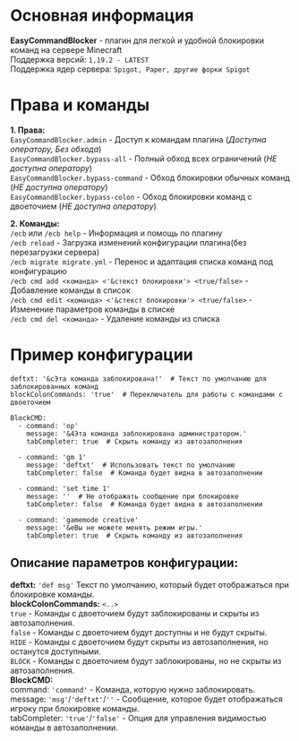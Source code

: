 # Основная информация
**EasyCommandBlocker** - плагин для легкой и удобной блокировки команд на сервере Minecraft<br>
Поддержка версий: `1.19.2 - LATEST`<br>
Поддержка ядер сервера: `Spigot, Paper, другие форки Spigot`<br>
# Права и команды
**1. Права:**<br>
`EasyCommandBlocker.admin` - Доступ к командам плагина (*Доступна оператору, Без обхода*)<br>
`EasyCommandBlocker.bypass-all` - Полный обход всех ограничений (*НЕ доступна оператору*)<br>
`EasyCommandBlocker.bypass-command` - Обход блокировки обычных команд (*НЕ доступна оператору*)<br>
`EasyCommandBlocker.bypass-colon` - Обход блокировки команд с двоеточием (*НЕ доступна оператору*)<br>

**2. Команды:**<br>
`/ecb` или `/ecb help`  - Информация и помощь по плагину<br>
`/ecb reload` - Загрузка изменений конфигурации плагина(без перезагрузки сервера)<br>
`/ecb migrate migrate.yml` - Перенос и адаптация списка команд под конфигурацию<br>
`/ecb cmd add <команда> <'&cтекст блокировки'> <true/false>` - Добавление команды в список<br>
`/ecb cmd edit <команда> <'&cтекст блокировки'> <true/false>` - Изменение параметров команды в списке<br>
`/ecb cmd del <команда>` - Удаление команды из списка<br>

# Пример конфигурации
```
deftxt: '&cЭта команда заблокирована!'  # Текст по умолчанию для заблокированных команд
blockColonCommands: 'true'  # Переключатель для работы с командами с двоеточием

BlockCMD:
  - command: 'op'
    message: '&4Эта команда заблокирована администратором.'
    tabCompleter: true  # Скрыть команду из автозаполнения
  
  - command: 'gm 1'
    message: 'deftxt'  # Использовать текст по умолчанию
    tabCompleter: false  # Команда будет видна в автозаполнении
  
  - command: 'set time 1'
    message: ''  # Не отображать сообщение при блокировке
    tabCompleter: false  # Команда будет видна в автозаполнении
  
  - command: 'gamemode creative'
    message: '&eВы не можете менять режим игры.'
    tabCompleter: true  # Скрыть команду из автозаполнения
```
## Описание параметров конфигурации:
**deftxt:** `'def msg'` Текст по умолчанию, который будет отображаться при блокировке команды.<br>
**blockColonCommands:** `<..>`<br>
     `true` - Команды с двоеточием будут заблокированы и скрыты из автозаполнения.<br>
     `false` - Команды с двоеточием будут доступны и не будут скрыты.<br>
     `HIDE` - Команды с двоеточием будут скрыты из автозаполнения, но останутся доступными.<br>
     `BLOCK` - Команды с двоеточием будут заблокированы, но не скрыты из автозаполнения.<br>
**BlockCMD:**<br>
     command: `'command'` - Команда, которую нужно заблокировать.<br>
     message: `'msg'`/`'deftxt'`/`''` - Сообщение, которое будет отображаться игроку при блокировке команды.<br>
     tabCompleter: `'true'`/`'false'` - Опция для управления видимостью команды в автозаполнении.<br>
